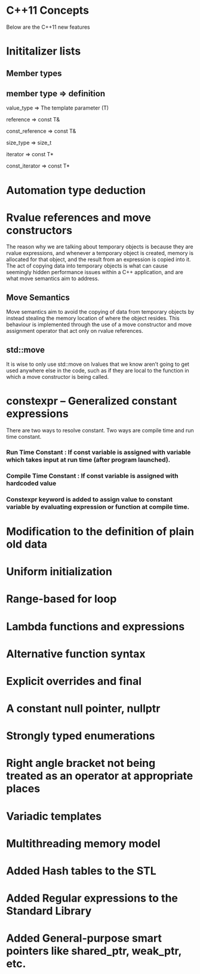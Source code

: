 # C++11 Concepts

Below are the C++11 new features

# Inititalizer lists

## Member types

## member type	     =>          definition

value_type	         =>         The template parameter (T)

reference	           =>         const T&

const_reference	     =>         const T&

size_type	           =>         size_t

iterator	           =>         const T*

const_iterator	     =>         const T*


# Automation type deduction
# Rvalue references and move constructors

The reason why we are talking about temporary objects is because they are rvalue expressions, and whenever a temporary object is created, memory is allocated for that object, and the result from an expression is copied into it. The act of copying data into temporary objects is what can cause seemingly hidden performance issues within a C++ application, and are what move semantics aim to address.

## Move Semantics

Move semantics aim to avoid the copying of data from temporary objects by instead stealing the memory location of where the object resides. This behaviour is implemented through the use of a move constructor and move assignment operator that act only on rvalue references.

## std::move

It is wise to only use std::move on lvalues that we know aren’t going to get used anywhere else in the code, such as if they are local to the function in which a move constructor is being called.


# constexpr – Generalized constant expressions

There are two ways to resolve constant. Two ways are compile time and run time constant. 

### Run Time Constant : If const variable is assigned with variable which takes input at run time (after program launched).
### Compile Time Constant : If const variable is assigned with hardcoded value
### Constexpr keyword is added to assign value to constant variable by evaluating expression or function at compile time.

# Modification to the definition of plain old data
# Uniform initialization
# Range-based for loop
# Lambda functions and expressions
# Alternative function syntax
# Explicit overrides and final
# A constant null pointer, nullptr
# Strongly typed enumerations
# Right angle bracket not being treated as an operator at appropriate places
# Variadic templates
# Multithreading memory model
# Added Hash tables to the STL
# Added Regular expressions to the Standard Library
# Added General-purpose smart pointers like shared_ptr, weak_ptr, etc.
